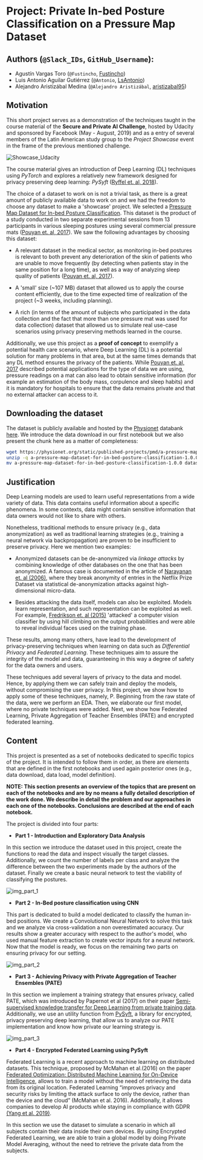 # Project: Private In-bed Posture Classification on a Pressure Map Dataset

## Authors (`@Slack_IDs`, `GitHub_Username`):

+ Agustín Vargas Toro (`@Fustincho`, [Fustincho](https://github.com/Fustincho))
+ Luis Antonio Aguilar Gutiérrez (`@Antonio`, [LsAntonio](https://github.com/LsAntonio))
+ Alejandro Aristizábal Medina (`@Alejandro Aristizábal`, [aristizabal95](https://github.com/aristizabal95))

## Motivation

This short project serves as a demonstration of the techniques taught in the course material of the **Secure and Private AI Challenge**, hosted by Udacity and sponsored by Facebook (May - August, 2019) and as a entry of several members of the Latin American study group to the *Project Showcase* event in the frame of the previous mentioned challenge.

![Showcase_Udacity](img/udacity_showcase.png)

The course material gives an introduction of Deep Learning (DL) techniques using *PyTorch* and explores a relatively new framework designed for privacy preserving deep learning: *PySyft* ([Ryffel et. al, 2018](https://arxiv.org/abs/1811.04017)).

The choice of a dataset to work on is not a trivial task, as there is a great amount of publicly available data to work on and we had the freedom to choose any dataset to make a 'showcase' project. We selected a [Pressure Map Dataset for In-bed Posture Classification](https://physionet.org/content/pmd/1.0.0/). This dataset is the product of a study conducted in two separate experimental sessions from 13 participants in various sleeping postures using several commercial pressure mats ([Pouyan et. al, 2017](https://ieeexplore.ieee.org/document/7897206/)). We saw the following advantages by choosing this dataset:

+ A relevant dataset in the medical sector, as monitoring in-bed postures is relevant to both prevent any deterioration of the skin of patients who are unable to move frequently (by detecting when patients stay in the same position for a long time), as well as a way of analyzing sleep quality of patients ([Pouyan et. al, 2017](https://ieeexplore.ieee.org/document/7897206/)).

+ A 'small' size (~107 MB) dataset that allowed us to apply the course content efficiently, due to the time expected time of realization of the project (~3 weeks, including planning).

+  A rich (in terms of the amount of subjects who participated in the data collection and the fact that more than one pressure mat was used for data collection) dataset that allowed us to simulate real use-case scenarios using privacy preserving methods learned in the course.

Additionally, we use this project as a **proof of concept** to exemplify a potential health care scenario, where Deep Learning (DL) is a potential solution for many problems in that area, but at the same times demands that any DL method ensures the privacy of the patients. While [Pouyan et. al, 2017](https://ieeexplore.ieee.org/document/7897206/) described potential applications for the type of data we are using, pressure readings on a mat can also lead to obtain sensitive information (for example an estimation of the body mass, corpulence and sleep habits) and it is mandatory for hospitals to ensure that the data remains private and that no external attacker can access to it.

## Downloading the dataset

The dataset is publicly available and hosted by the [Physionet](https://physionet.org) databank [here](https://physionet.org/content/pmd/1.0.0/). We introduce the data download in our first notebook but we also present the chunk here as a matter of completeness:

```bash
wget https://physionet.org/static/published-projects/pmd/a-pressure-map-dataset-for-in-bed-posture-classification-1.0.0.zip
unzip -q a-pressure-map-dataset-for-in-bed-posture-classification-1.0.0.zip
mv a-pressure-map-dataset-for-in-bed-posture-classification-1.0.0 dataset
```

## Justification

Deep Learning models are used to learn useful representations from a wide variety of data. This data contains useful information about a specific phenomena. In some contexts, data might contain sensitive information that data owners would not like to share with others.

Nonetheless, traditional methods to ensure privacy (e.g., data anonymization) as well as traditional learning strategies (e.g., training a neural network via backpropagation) are proven to be insufficient to preserve privacy. Here we mention two examples:

+ Anonymized datasets can be de-anonymized via *linkage attacks* by combining knowledge of other databases on the one that has been anonymized. A famous case is documented in the article of [Narayanan et. al (2006)](https://arxiv.org/abs/cs/0610105), where they break anonymity of entries in the Netflix Prize Dataset via statistical de-anonymization attacks against high-dimensional micro-data.

+ Besides attacking the data itself, models can also be exploited. Models learn representation, and such representation can be exploited as well. For example, [Fredrikson et. al (2015)](https://www.cs.cmu.edu/~mfredrik/papers/fjr2015ccs.pdf) 'attacked' a computer vision classifier by using hill climbing on the output probabilities and were able to reveal individual faces used on the training phase.

These results, among many others, have lead to the development of privacy-preserving techniques when learning on data such as *Differential Privacy* and *Federated Learning*. These techniques aim to assure the integrity of the model and data, guaranteeing in this way a degree of safety for the data owners and users.

These techniques add several layers of privacy to the data and model. Hence, by applying them we can safely train and deploy the models, without compromising the user privacy. In this project, we show how to apply some of these techniques, namely, P. Beginning from the raw state of the data, were we perform an EDA. Then, we elaborate our first model, where no private techniques were added. Next, we show how Federated Learning, Private Aggregation of Teacher Ensembles (PATE) and encrypted federated learning.

## Content

This project is presented as a set of notebooks dedicated to specific topics of the project. It is intended to follow them in order, as there are elements that are defined in the first notebooks and used again posterior ones (e.g., data download, data load, model definition).

**NOTE: This section presents an overview of the topics that are present on each of the notebooks and are by no means a fully detailed description of the work done. We describe in detail the problem and our approaches in each one of the notebooks. Conclusions are described at the end of each notebook.**

The project is divided into four parts:

+ **Part 1 - Introduction and Exploratory Data Analysis**

In this section we introduce the dataset used in this project, create the functions to read the data and inspect visually the target classes. Additionally, we count the number of labels per class and analyze the difference between the two experiments made by the authors of the dataset. Finally we create a basic neural network to test the viability of classifying the postures.

![img_part_1](img/part_1.png)

+ **Part 2 - In-Bed posture classification using CNN**

This part is dedicated to build a model dedicated to classify the human in-bed positions. We create a Convolutional Neural Network to solve this task and we analyze via cross-validation a non overestimated accuracy. Our results show a greater accuracy with respect to the author's model, who used manual feature extraction to create vector inputs for a neural network. Now that the model is ready, we focus on the remaining two parts on ensuring privacy for our setting.

![img_part_2](img/part_2.png)


+ **Part 3 - Achieving Privacy with Private Aggregation of Teacher Ensembles (PATE)**

In this section we implement a training strategy that ensures privacy, called PATE, which was introduced by Papernot et al (2017) on their paper [Semi-supervised knowledge transfer for Deep Learning from private training data](https://arxiv.org/abs/1610.05755). Additionally, we use an utility function from [PySyft](https://github.com/OpenMined/PySyft), a library for encrypted, privacy preserving deep learning, that allow us to analyze our PATE implementation and know how private our learning strategy is.

![img_part_3](img/part_3.png)

+ **Part 4 - Encrypted Federated Learning using PySyft**

Federated Learning is a recent approach to machine learning on distributed datasets. This technique, proposed by McMahan et al.(2016) on the paper [Federated Optimization: Distributed Machine Learning for On-Device Intelligence](https://arxiv.org/pdf/1610.02527.pdf), allows to train a model without the need of retrieving the data from its original location. Federated Learning “improves privacy and security risks by limiting the attack surface to only the device, rather than the device and the cloud” (McMahan et al. 2016). Additionally, it allows companies to develop AI products while staying in compliance with GDPR [(Yang et al. 2019)](https://arxiv.org/pdf/1902.04885).

In this section we use the dataset to simulate a scenario in which all subjects contain their data inside their own devices. By using Encrypted Federated Learning, we are able to train a global model by doing Private Model Averaging, without the need to retrieve the private data from the subjects.

